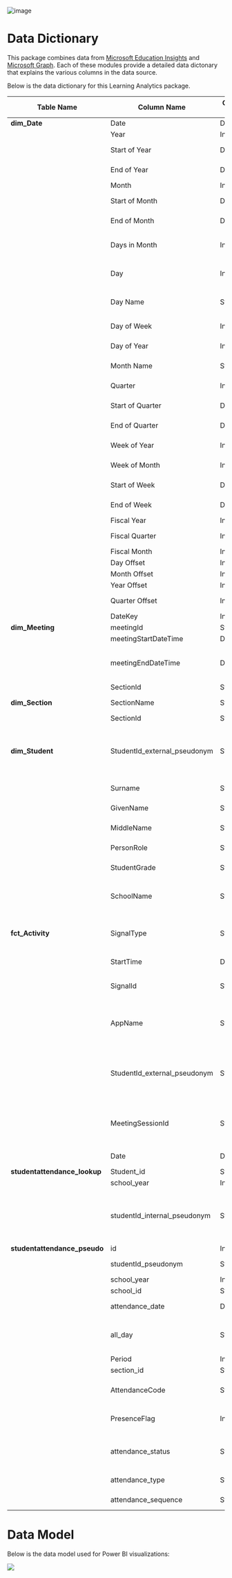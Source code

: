 ![image](https://user-images.githubusercontent.com/63133369/210151197-c7e48d96-4485-456e-a6ea-5dd49b9aefb2.png)

# Data Dictionary
This package combines data from [Microsoft Education Insights](https://github.com/microsoft/OpenEduAnalytics/tree/main/modules/module_catalog/Microsoft_Education_Insights/test_data) and [Microsoft Graph](https://github.com/microsoft/OpenEduAnalytics/tree/main/modules/module_catalog/Microsoft_Graph). Each of these modules provide a detailed data dictonary that explains the various columns in the data source. 

Below is the data dictionary for this Learning Analytics package.

|Table Name   |Column Name        |Column Type  |Column Description  |
|-----------|-------------------|-------------------|-------------|
|**dim_Date** | Date     |Date |Date |
| | Year     |Integer |Year |
| | Start of Year     |Date |Start date of the year |
| | End of Year     |Date |End date of the year |
| | Month     |Integer |Month |
| | Start of Month     |Date |Start date of the month |
| | End of Month     |Date |End date of the month |
| | Days in Month     |Integer |Number of days in the month |
| | Day     |Integer |Day of the month (number) |
| | Day Name     |String |Day of the month (words) |
| | Day of Week     |Integer |Day of the week |
| | Day of Year     |Integer |Day of the year |
| | Month  Name    |String |Month of the year|
| | Quarter     |Integer |Quarter of the year |
| | Start of Quarter     |Date |Start date of the quarter |
| | End of Quarter     |Date |End date of the quarter |
| | Week of Year     |Integer |Week of the year |
| | Week of Month     |Integer |Week of the month |
| | Start of Week     |Date |Start date of the week |
| | End of Week     |Date |End date of the week |
| | Fiscal Year     |Integer |Fiscal year |
| | Fiscal Quarter     |Integer |Fiscal quarter |
| | Fiscal Month     |Integer |Fiscal month |
| | Day Offset     |Integer |Day offset |
| | Month Offset    |Integer |Month offset |
| | Year Offset     |Integer |Year offset |
| | Quarter Offset     |Integer |Quarter offset |
| | DateKey     |Integer |Date key |
|**dim_Meeting** | meetingId     |String |Meeting ID  |
|  | meetingStartDateTime    |DateTime |DateTime |
|  | meetingEndDateTime    |DateTime |Meeting end date and time (from Graph data) |
|  | SectionId    |String |Section ID |
|**dim_Section** | SectionName     | String|Name of the section  |
|  | SectionId     |String |Section ID|
|**dim_Student** |  StudentId_external_pseudonym    |String |Hashed external student ID (from the Insights AAD User table) |
|  | Surname     |String |Surname of student |
|| GivenName     |String |First name of student|
|            | MiddleName   |String    |Middle name of student |   
|            | PersonRole   |String    |Role of person |    
|  | StudentGrade     |String |Grade level of student |
|  | SchoolName    |String |Name of the school the student attends  |
|**fct_Activity** |  SignalType    |String |Type of signal for a student in a section |
|  | StartTime     |DateTime |Signal action time |
|  | SignalId   |String |Unique ID per student signal |
|  | AppName    |String |Application used: Assignments, SharePoint Online, etc |
|  | StudentId_external_pseudonym     |String |Hashed external student ID (from the Insights AAD User table) |
|  | MeetingSessionId     |String |Meeting Session ID, unqiue per section per meeting |
|  | Date    |Date |Date of activity |
|**studentattendance_lookup** | Student_id     | String | Student id |
|  | school_year     |Integer |School year |
|  | studentId_internal_pseudonym    |String |Hashed internal student ID (from the Insights Person table) |
|**studentattendance_pseudo** | id     | Integer | ID |
|  | studentId_pseudonym    |String |Hashed student ID |
|  | school_year     |Integer |School year |
|  | school_id     |String |School ID |
| |  attendance_date    | DateTime| Date of attendance |
| |  all_day    | String | Whether the student attended all day |
| |  Period    | Integer| Period |
| |  section_id    | String| Section ID|
| | AttendanceCode     | String| P for present and A for absent |
| | PresenceFlag     | Integer| 1 for present and 0 for absent |
| |  attendance_status    | String| Whether the student attended class |
| | attendance_type     | String | Type of attendance|
| | attendance_sequence     |String |Sequence of attendance |


# Data Model
Below is the data model used for Power BI visualizations:

![](https://github.com/microsoft/OpenEduAnalytics/blob/main/packages/package_catalog/Learning_Analytics/docs/images/Learning_Analytics_PBI_Data_Model.png)

